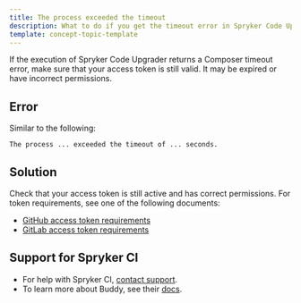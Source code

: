 ```yaml
---
title: The process exceeded the timeout
description: What to do if you get the timeout error in Spryker Code Upgrader
template: concept-topic-template
---
```


If the execution of Spryker Code Upgrader returns a Composer timeout error, make sure that your access token is still valid. It may be expired or have incorrect permissions.

## Error

Similar to the following:

```shell
The process ... exceeded the timeout of ... seconds.
```

## Solution

Check that your access token is still active and has correct permissions. For token requirements, see one of the following documents:

* [GitHub access token requirements](/docs/paas-plus/dev/onboard-to-spryker-code-upgrader/connect-spryker-code-upgrader-to-a-github-managed-project.html#prerequisites)
* [GitLab access token requirements](/docs/paas-plus/dev/onboard-to-spryker-code-upgrader/connect-spryker-code-upgrader-to-a-gitlab-managed-project.html#prerequisites)

## Support for Spryker CI

* For help with Spryker CI, [contact support](https://spryker.force.com/support/s/).
* To learn more about Buddy, see their [docs](https://buddy.works/docs).
